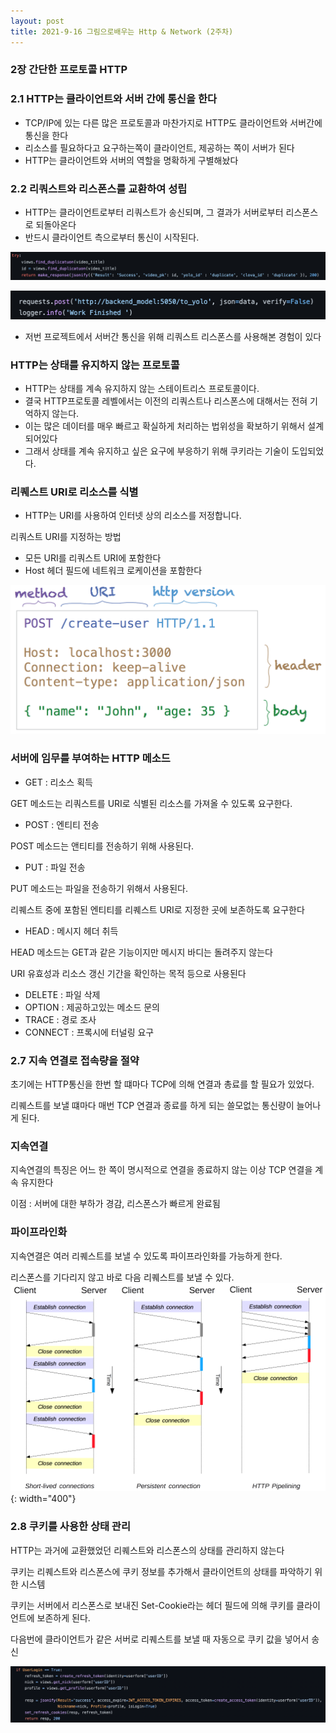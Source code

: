 ```yaml
---
layout: post
title: 2021-9-16 그림으로배우는 Http & Network (2주차)
---
```


### 2장 간단한 프로토콜 HTTP

### 2.1 HTTP는 클라이언트와 서버 간에 통신을 한다

- TCP/IP에 있는 다른 많은 프로토콜과 마찬가지로 HTTP도 클라이언트와 서버간에 통신을 한다
- 리소스를 필요하다고 요구하는쪽이 클라이언트, 제공하는 쪽이 서버가 된다
- HTTP는 클라이언트와 서버의 역할을 명확하게 구별해놨다

### 2.2 리쿼스트와 리스폰스를 교환하여 성립

- HTTP는 클라이언트로부터 리쿼스트가 송신되며, 그 결과가 서버로부터 리스폰스로 되돌아온다
- 반드시 클라이언트 측으로부터 통신이 시작된다.

![image](https://github.com/POL6463/POL6463.github.io/blob/master/images/net_img_week2/image1.png?raw=true)

![image](https://github.com/POL6463/POL6463.github.io/blob/master/images/net_img_week2/image2.png?raw=true)

- 저번 프로젝트에서 서버간 통신을 위해 리쿼스트 리스폰스를 사용해본 경험이 있다

### HTTP는 상태를 유지하지 않는 프로토콜

- HTTP는 상태를 계속 유지하지 않는 스테이트리스 프로토콜이다.
- 결국 HTTP프로토콜 레벨에서는 이전의 리쿼스트나 리스폰스에 대해서는 전혀 기억하지 않는다.
- 이는 많은 데이터를 매우 빠르고 확실하게 처리하는 법위성을 확보하기 위해서 설계되어있다
- 그래서 상태를 계속 유지하고 싶은 요구에 부응하기 위해 쿠키라는 기술이 도입되었다.

### 리퀘스트 URI로 리소스를 식별

- HTTP는 URI를 사용하여 인터넷 상의 리소스를 저정합니다.

리쿼스트 URI를 지정하는 방법

- 모든 URI를 리쿼스트 URI에 포함한다
- Host 헤더 필드에 네트워크 로케이션을 포함한다

![image](https://github.com/POL6463/POL6463.github.io/blob/master/images/net_img_week2/image3.png?raw=true)

### 서버에 임무를 부여하는 HTTP 메소드

- GET : 리소스 획득

GET 메소드는 리쿼스트를 URI로 식별된 리소스를 가져올 수 있도록 요구한다.

- POST : 엔티티 전송

POST 메소드는 앤티티를 전송하기 위해 사용된다.

- PUT : 파일 전송

PUT 메소드는 파일을 전송하기 위해서 사용된다.

리퀘스트 중에 포함된 엔티티를 리퀘스트 URI로 지정한 곳에 보존하도록 요구한다

- HEAD : 메시지 헤더 취득

HEAD 메소드는 GET과 같은 기능이지만 메시지 바디는 돌려주지 않는다

URI 유효성과 리소스 갱신 기간을 확인하는 목적 등으로 사용된다

- DELETE : 파일 삭제
- OPTION : 제공하고있는 메소드 문의
- TRACE : 경로 조사
- CONNECT : 프록시에 터널링 요구

### 2.7 지속 연결로 접속량을 절약

초기에는 HTTP통신을 한번 할 떄마다 TCP에 의해 연결과 총료를 할 필요가 있었다.

리퀘스트를 보낼 떄마다 매번 TCP 연결과 종료를 하게 되는 쓸모없는 통신량이 늘어나게 된다.

### 지속연결

지속연결의 특징은 어느 한 쪽이 명시적으로 연결을 종료하지 않는 이상 TCP 연결을 계속 유지한다

이점 : 서버에 대한 부하가 경감, 리스폰스가 빠르게 완료됨

### 파이프라인화

지속연결은 여러 리퀘스트를 보낼 수 있도록 파이프라인화를 가능하게 한다.

리스폰스를 기다리지 않고 바로 다음 리퀘스트를 보낼 수 있다.
![image](https://github.com/POL6463/POL6463.github.io/blob/master/images/net_img_week2/image0.png?raw=true){: width="400"}


### 2.8 쿠키를 사용한 상태 관리

HTTP는 과거에 교환했었던 리퀘스트와 리스폰스의 상태를 관리하지 않는다

쿠키는 리퀘스트와 리스폰스에 쿠키 정보를 추가해서 클라이언트의 상태를 파악하기 위한 시스템

쿠키는 서버에서 리스폰스로 보내진 Set-Cookie라는 헤더 필드에 의해 쿠키를 클라이언트에 보존하게 된다.

다음번에 클라이언트가 같은 서버로 리퀘스트를 보낼 때 자동으로 쿠키 값을 넣어서 송신

![image](https://github.com/POL6463/POL6463.github.io/blob/master/images/net_img_week2/image4.png?raw=true)
